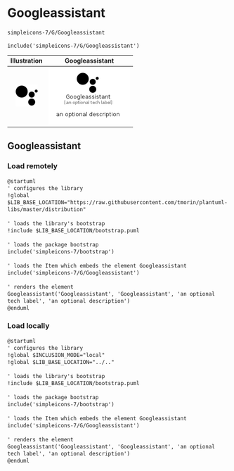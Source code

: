 # Googleassistant


```text
simpleicons-7/G/Googleassistant
```

```text
include('simpleicons-7/G/Googleassistant')
```



| Illustration | Googleassistant |
| :---: | :---: |
| ![illustration for Illustration](../../simpleicons-7/G/Googleassistant.png) | ![illustration for Googleassistant](../../simpleicons-7/G/Googleassistant.Local.png) |




## Googleassistant

### Load remotely
```plantuml
@startuml
' configures the library
!global $LIB_BASE_LOCATION="https://raw.githubusercontent.com/tmorin/plantuml-libs/master/distribution"

' loads the library's bootstrap
!include $LIB_BASE_LOCATION/bootstrap.puml

' loads the package bootstrap
include('simpleicons-7/bootstrap')

' loads the Item which embeds the element Googleassistant
include('simpleicons-7/G/Googleassistant')

' renders the element
Googleassistant('Googleassistant', 'Googleassistant', 'an optional tech label', 'an optional description')
@enduml
```

### Load locally
```plantuml
@startuml
' configures the library
!global $INCLUSION_MODE="local"
!global $LIB_BASE_LOCATION="../.."

' loads the library's bootstrap
!include $LIB_BASE_LOCATION/bootstrap.puml

' loads the package bootstrap
include('simpleicons-7/bootstrap')

' loads the Item which embeds the element Googleassistant
include('simpleicons-7/G/Googleassistant')

' renders the element
Googleassistant('Googleassistant', 'Googleassistant', 'an optional tech label', 'an optional description')
@enduml
```


